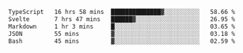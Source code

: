 <!--START_SECTION:waka-->

```txt
TypeScript   16 hrs 58 mins  ██████████████▓░░░░░░░░░░   58.66 %
Svelte       7 hrs 47 mins   ██████▓░░░░░░░░░░░░░░░░░░   26.95 %
Markdown     1 hr 3 mins     █░░░░░░░░░░░░░░░░░░░░░░░░   03.65 %
JSON         55 mins         ▓░░░░░░░░░░░░░░░░░░░░░░░░   03.18 %
Bash         45 mins         ▓░░░░░░░░░░░░░░░░░░░░░░░░   02.59 %
```

<!--END_SECTION:waka-->

